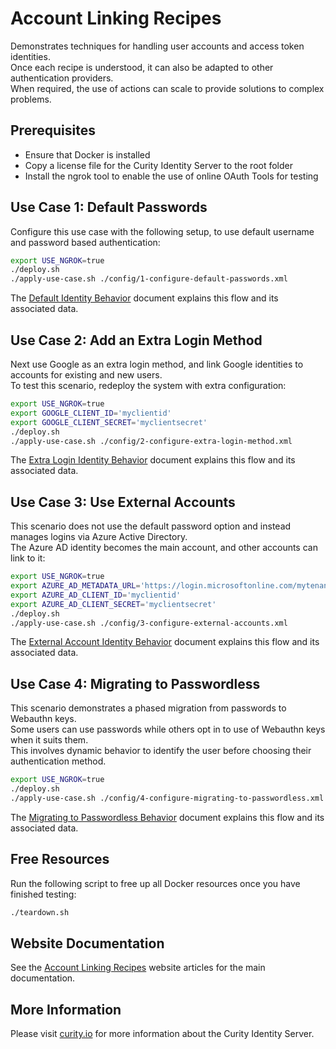 # Account Linking Recipes

Demonstrates techniques for handling user accounts and access token identities.\
Once each recipe is understood, it can also be adapted to other authentication providers.\
When required, the use of actions can scale to provide solutions to complex problems.

## Prerequisites

- Ensure that Docker is installed
- Copy a license file for the Curity Identity Server to the root folder
- Install the ngrok tool to enable the use of online OAuth Tools for testing

## Use Case 1: Default Passwords

Configure this use case with the following setup, to use default username and password based authentication:

```bash
export USE_NGROK=true
./deploy.sh
./apply-use-case.sh ./config/1-configure-default-passwords.xml
```

The [Default Identity Behavior](doc/1-default-behavior.md) document explains this flow and its associated data.

## Use Case 2: Add an Extra Login Method

Next use Google as an extra login method, and link Google identities to accounts for existing and new users.\
To test this scenario, redeploy the system with extra configuration:

```bash
export USE_NGROK=true
export GOOGLE_CLIENT_ID='myclientid'
export GOOGLE_CLIENT_SECRET='myclientsecret'
./deploy.sh
./apply-use-case.sh ./config/2-configure-extra-login-method.xml
```

The [Extra Login Identity Behavior](doc/2-extra-login-behavior.md) document explains this flow and its associated data.

## Use Case 3: Use External Accounts

This scenario does not use the default password option and instead manages logins via Azure Active Directory.\
The Azure AD identity becomes the main account, and other accounts can link to it:

```bash
export USE_NGROK=true
export AZURE_AD_METADATA_URL='https://login.microsoftonline.com/mytenantid/v2.0/.well-known/openid-configuration'
export AZURE_AD_CLIENT_ID='myclientid'
export AZURE_AD_CLIENT_SECRET='myclientsecret'
./deploy.sh 
./apply-use-case.sh ./config/3-configure-external-accounts.xml
```

The [External Account Identity Behavior](doc/3-external-account-behavior.md) document explains this flow and its associated data.

## Use Case 4: Migrating to Passwordless

This scenario demonstrates a phased migration from passwords to Webauthn keys.\
Some users can use passwords while others opt in to use of Webauthn keys when it suits them.\
This involves dynamic behavior to identify the user before choosing their authentication method.

```bash
export USE_NGROK=true
./deploy.sh
./apply-use-case.sh ./config/4-configure-migrating-to-passwordless.xml
```

The [Migrating to Passwordless Behavior](doc/4-migrating-to-passwordless-behavior.md) document explains this flow and its associated data.

## Free Resources

Run the following script to free up all Docker resources once you have finished testing:

```bash
./teardown.sh
```

## Website Documentation

See the [Account Linking Recipes](https://curity.io/resources/learn/account-linking-recipes) website articles for the main documentation.

## More Information

Please visit [curity.io](https://curity.io/) for more information about the Curity Identity Server.


